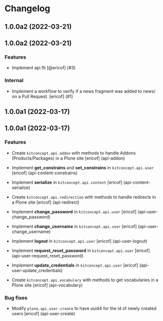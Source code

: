 # Changelog

<!-- TOWNCRIER -->

## 1.0.0a2 (2022-03-21)
## 1.0.0a2 (2022-03-21)

### Features

- Implement api.fti [@ericof]
  (#3)

### Internal

- Implement a workflow to verify if a news fragment was added to news/ on a Pull Request. [ericof]
  (#1)


## 1.0.0a1 (2022-03-17)
## 1.0.0a1 (2022-03-17)

### Features

- Create `kitconcept.api.addon` with methods to handle Addons (Products/Packages) in a Plone site [ericof]
  (api-addon)

- Implement **get_constrains** and **set_constrains** in `kitconcept.api.user` [ericof]
  (api-content-constrains)

- Implement **serialize** in `kitconcept.api.content` [ericof]
  (api-content-serialize)

- Create `kitconcept.api.redirection` with methods to handle redirects in a Plone site [ericof]
  (api-redirect)

- Implement **change_password** in `kitconcept.api.user` [ericof]
  (api-user-change_password)

- Implement **change_username** in `kitconcept.api.user` [ericof]
  (api-user-change_username)

- Implement **logout** in `kitconcept.api.user` [ericof]
  (api-user-logout)

- Implement **request_reset_password** in `kitconcept.api.user` [ericof]
  (api-user-request_reset_password)

- Implement **update_credentials** in `kitconcept.api.user` [ericof]
  (api-user-update_credentials)

- Create `kitconcept.api.vocabulary` with methods to get vocabularies in a Plone site [ericof]
  (api-vocabulary)

### Bug fixes

- Modify `plone.api.user.create` to have uuid4 for the id of newly created users [ericof]
  (api-user-create)
